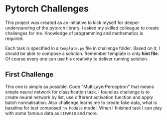 # Pytorch Challenges

This project was created as an initiative to kick myself for deeper understanding of the pytorch library. 
I asked my skilled colleague to create challenges for me. Knowledge of programming and mathematics is required.

Each task is specified in a `template.py` file in challenge folder. Based on it, I should be able to compose a solution.
Remember template is only __hint file__. Of course every one can use his creativity to deliver running solution.

## First Challenge

This one is simple as possible. Code "MultiLayerPerceptron" that means simple neural network for classification task.
I found as challenge is to create neural network by list, use different activation function and apply batch normalisation. 
Also challenge learns me to create fake data, what is baseline for test composed `nn.Module` model. 
When I finished task I can play with some famous data as `CIFAR10` and more.